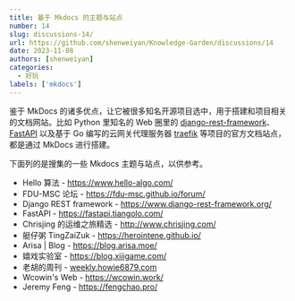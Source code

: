 ```yaml
---
title: 基于 Mkdocs 的主题与站点
number: 14
slug: discussions-14/
url: https://github.com/shenweiyan/Knowledge-Garden/discussions/14
date: 2023-11-08
authors: [shenweiyan]
categories: 
  - 好玩
labels: ['mkdocs']
---
```


鉴于 MkDocs 的诸多优点，让它被很多知名开源项目选中，用于搭建和项目相关的文档网站。比如 Python 里知名的 Web 圈里的 [django-rest-framework](https://sspai.com/link?target=https%3A%2F%2Fwww.django-rest-framework.org%2F)、[FastAPI](https://sspai.com/link?target=https%3A%2F%2Ffastapi.tiangolo.com%2F) 以及基于 Go 编写的云网关代理服务器 [traefik](https://sspai.com/link?target=https%3A%2F%2Fgithub.com%2Ftraefik%2Ftraefik) 等项目的官方文档站点，都是通过 MkDocs 进行搭建。

<!-- more -->

下面列的是搜集的一些 Mkdocs 主题与站点，以供参考。

- Hello 算法 - <https://www.hello-algo.com/>
- FDU-MSC 论坛 - <https://fdu-msc.github.io/forum/>
- Django REST framework - <https://www.django-rest-framework.org/>
- FastAPI - <https://fastapi.tiangolo.com/>
- Chrisjing 的运维之旅精选 - <http://www.chrisjing.com/>
- 艇仔粥 TingZaiZuk - <https://herointene.github.io/>
- Arisa | Blog - <https://blog.arisa.moe/>
- 嬉戏实验室 - <https://blog.xiiigame.com/>
- 老胡的周刊 - [weekly.howie6879.com](https://weekly.howie6879.com/)
- Wcowin's Web - <https://wcowin.work/>
- Jeremy Feng - <https://fengchao.pro/>

<script src="https://giscus.app/client.js"
	data-repo="shenweiyan/Knowledge-Garden"
	data-repo-id="R_kgDOKgxWlg"
	data-mapping="number"
	data-term="14"
	data-reactions-enabled="1"
	data-emit-metadata="0"
	data-input-position="bottom"
	data-theme="light"
	data-lang="zh-CN"
	crossorigin="anonymous"
	async>
</script>
